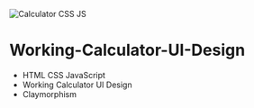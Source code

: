 ![Calculator CSS JS](https://user-images.githubusercontent.com/96972017/151663754-0f661ddb-7535-4ae1-8eaa-0b9bf15689f4.PNG)
# Working-Calculator-UI-Design
- HTML CSS JavaScript
- Working Calculator UI Design  
- Claymorphism
